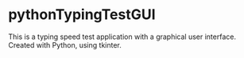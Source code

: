 ﻿# pythonTypingTestGUI

This is a typing speed test application with a graphical user interface. Created with Python, using tkinter.
